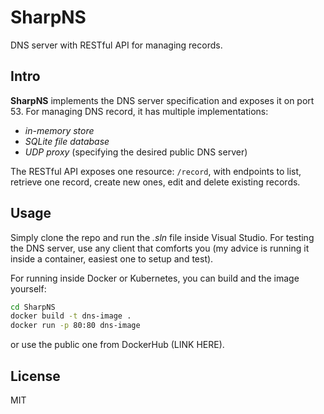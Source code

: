 # SharpNS

 DNS server with RESTful API for managing records.

## Intro

**SharpNS** implements the  DNS server specification and exposes it on port 53. For managing DNS record, it has multiple implementations:
- _in-memory store_
- _SQLite file database_
- _UDP proxy_ (specifying the desired public DNS server)

The RESTful API exposes one resource: `/record`, with endpoints to list, retrieve one record, create new ones, edit and delete existing records.

## Usage

Simply clone the repo and run the *.sln* file inside Visual Studio. For testing the DNS server, use any client that comforts you (my advice is running it inside a container, easiest one to setup and test).

For running inside Docker or Kubernetes, you can build and the image yourself:
```bash
cd SharpNS
docker build -t dns-image .
docker run -p 80:80 dns-image
```

or use the public one from DockerHub (LINK HERE).

## License
MIT